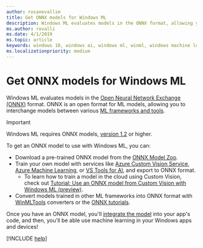 ```yaml
---
author: rosanevallim
title: Get ONNX models for Windows ML
description: Windows ML evaluates models in the ONNX format, allowing you to interchange models between various ML frameworks and tools.
ms.author: rovalli
ms.date: 4/1/2019
ms.topic: article
keywords: windows 10, windows ai, windows ml, winml, windows machine learning
ms.localizationpriority: medium
---
```


# Get ONNX models for Windows ML

Windows ML evaluates models in the [Open Neural Network Exchange (ONNX)](https://onnx.ai) format. ONNX is an open format for ML models, allowing you to interchange models between various [ML frameworks and tools](http://onnx.ai/supported-tools).

> [!IMPORTANT]
> Windows ML requires ONNX models, [version 1.2](https://github.com/onnx/onnx/tree/rel-1.2.2) or higher.

To get an ONNX model to use with Windows ML, you can:

- Download a pre-trained ONNX model from the [ONNX Model Zoo](https://github.com/onnx/models).
- Train your own model with services like [Azure Custom Vision Service](https://docs.microsoft.com/azure/cognitive-services/custom-vision-service/getting-started-build-a-classifier), [Azure Machine Learning](https://azure.microsoft.com/overview/machine-learning/), or [VS Tools for AI](https://visualstudio.microsoft.com/downloads/ai-tools-vs/), and export to ONNX format.
    - To learn how to train a model in the cloud using Custom Vision, check out [Tutorial: Use an ONNX model from Custom Vision with Windows ML (preview)](https://docs.microsoft.com/azure/cognitive-services/custom-vision-service/custom-vision-onnx-windows-ml).
- Convert models trained in other ML frameworks into ONNX format with [WinMLTools](convert-model-winmltools.md) converters or the [ONNX tutorials](https://github.com/onnx/tutorials).

Once you have an ONNX model, you'll [integrate the model](integrate-model.md) into your app's code, and then, you'll be able use machine learning in your Windows apps and devices!

[!INCLUDE [help](../includes/get-help.md)]

